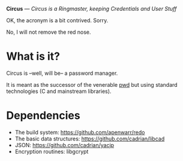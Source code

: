 **Circus** — *Circus is a Ringmaster, keeping Credentials and User Stuff*

OK, the acronym is a bit contrived. Sorry.

No, I will not remove the red nose.

# What is it?

Circus is –well, will be– a password manager.

It is meant as the successor of the venerable
[pwd](https://github.com/cadrian/pwd/) but using standard technologies
(C and mainstream libraries).

# Dependencies

* The build system: https://github.com/apenwarr/redo
* The basic data structures: https://github.com/cadrian/libcad
* JSON: https://github.com/cadrian/yacjp
* Encryption routines: libgcrypt
